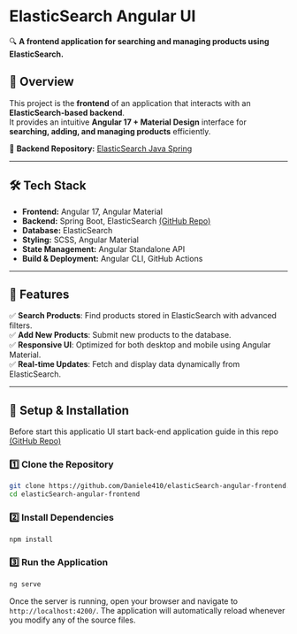 # ElasticSearch Angular UI  
🔍 **A frontend application for searching and managing products using ElasticSearch.**  

## 📌 Overview  
This project is the **frontend** of an application that interacts with an **ElasticSearch-based backend**.  
It provides an intuitive **Angular 17 + Material Design** interface for **searching, adding, and managing products** efficiently.  

🔗 **Backend Repository:** [ElasticSearch Java Spring](https://github.com/Daniele410/elasticSearch-java-spring)  

---

## 🛠️ Tech Stack  
- **Frontend:** Angular 17, Angular Material  
- **Backend:** Spring Boot, ElasticSearch [(GitHub Repo)](https://github.com/Daniele410/elasticSearch-java-spring)  
- **Database:** ElasticSearch  
- **Styling:** SCSS, Angular Material  
- **State Management:** Angular Standalone API  
- **Build & Deployment:** Angular CLI, GitHub Actions  

---

## 🚀 Features  
✅ **Search Products**: Find products stored in ElasticSearch with advanced filters.  
✅ **Add New Products**: Submit new products to the database.  
✅ **Responsive UI**: Optimized for both desktop and mobile using Angular Material.  
✅ **Real-time Updates**: Fetch and display data dynamically from ElasticSearch.  

---

## 🔧 Setup & Installation 
Before start this applicatio UI start back-end application guide in this repo [(GitHub Repo)](https://github.com/Daniele410/elasticSearch-java-spring)  

### 1️⃣ Clone the Repository  
```sh
git clone https://github.com/Daniele410/elasticSearch-angular-frontend.git
cd elasticSearch-angular-frontend
```

### 2️⃣ Install Dependencies

```bash
npm install
```

### 3️⃣ Run the Application
```bash
ng serve
```

Once the server is running, open your browser and navigate to `http://localhost:4200/`. The application will automatically reload whenever you modify any of the source files.